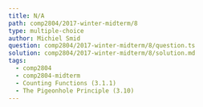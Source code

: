 ```yaml
---
title: N/A
path: comp2804/2017-winter-midterm/8
type: multiple-choice
author: Michiel Smid
question: comp2804/2017-winter-midterm/8/question.ts
solution: comp2804/2017-winter-midterm/8/solution.md
tags:
  - comp2804
  - comp2804-midterm
  - Counting Functions (3.1.1)
  - The Pigeonhole Principle (3.10)
---
```

